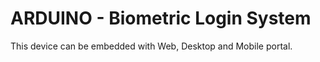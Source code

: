# ARDUINO - Biometric Login System
This device can be embedded with Web, Desktop and Mobile portal.
